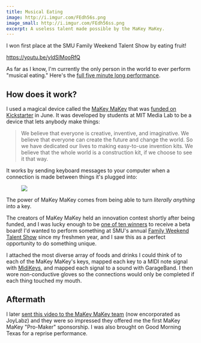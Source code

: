 ```yaml
---
title: Musical Eating
image: http://i.imgur.com/FEdh56s.png
image_small: http://i.imgur.com/FEdh56ss.png
excerpt: A useless talent made possible by the MaKey MaKey.
---
```


I won first place at the SMU Family Weekend Talent Show by eating fruit!

https://youtu.be/yldSlMooRfQ

As far as I know, I'm currently the only person in the world to ever perform "musical eating." Here's the [full five minute long performance](https://www.youtube.com/watch?v=Uiq0DTCJvy0).

## How does it work?

I used a magical device called the [MaKey MaKey](http://www.makeymakey.com/) that was [funded on Kickstarter](http://www.kickstarter.com/projects/joylabs/makey-makey-an-invention-kit-for-everyone) in June. It was developed by students at MIT Media Lab to be a device that lets anybody make things:

> We believe that everyone is creative, inventive, and imaginative. We believe that everyone can create the future and change the world. So we have dedicated our lives to making easy-to-use invention kits. We believe that the whole world is a construction kit, if we choose to see it that way.

It works by sending keyboard messages to your computer when a connection is made between things it's plugged into:

<figure class="left"><img src="http://i.imgur.com/tYxhuLG.jpg" /><figcaption></figcaption></figure>

The power of MaKey MaKey comes from being able to turn _literally anything_ into a key.

The creators of MaKey MaKey held an innovation contest shortly after being funded, and I was lucky enough to be [one of ten winners](http://www.kickstarter.com/projects/joylabs/makey-makey-an-invention-kit-for-everyone/posts/242251) to receive a beta board! I'd wanted to perform something at SMU's annual [Family Weekend Talent Show](http://smu.edu/sf/family%20weekend/FW%20Talent%20Show.asp) since my freshmen year, and I saw this as a perfect opportunity to do something unique.

I attached the most diverse array of foods and drinks I could think of to each of the MaKey MaKey's keys, mapped each key to a MIDI note signal with [MidiKeys](http://www.manyetas.com/creed/midikeys.html), and mapped each signal to a sound with GarageBand. I then wore non-conductive gloves so the connections would only be completed if each thing touched my mouth.

## Aftermath

I later [sent this video to the MaKey MaKey team](http://www.makeymakey.com/forums/index.php?topic=1241.0) (now encorporated as JoyLabz) and they were so impressed they offered me the first MaKey MaKey "Pro-Maker" sponsorship. I was also brought on Good Morning Texas for a reprise performance.

<!-- Shortly afterwards, I was brought on Good Morning Texas for a reprise performance: -->

<!-- <script src="http://www.wfaa.com/templates/belo_embedWrapper.js?storyid=179119611&pos=top&swfw=470"></script><object id="bimvidplayer0" width="470" height="264" classid="clsid:D27CDB6E-AE6D-11cf-96B8-444553540000"><param value="true" name="allowfullscreen"/><param value="always" name="allowscriptaccess"/><param value="high" name="quality"/>    <param value="true" name="cachebusting"/><param value="#000000" name="bgcolor"/><param name="movie" value="http://swfs.bimvid.com/bimvid_player-3_2_7.swf?x-bim-callletters=WFAA" /><param value="config=http://www.wfaa.com/?j=179119611&ref=http://www.wfaa.com/good-morning-texas/A-symphony-of-food-179119611.html" name="flashvars"/><embed src="http://swfs.bimvid.com/bimvid_player-3_2_7.swf?x-bim-callletters=WFAA" type="application/x-shockwave-flash" width="470" height="264" allowfullscreen="true" allowscriptaccess="always" cachebusting="true" flashvars="config=http://www.wfaa.com/?j=179119611&ref=http://www.wfaa.com/good-morning-texas/A-symphony-of-food-179119611.html" bgcolor="#000000" quality="true"></embed></object><script src="http://www.wfaa.com/templates/belo_embedWrapper.js?storyid=179119611&pos=bottom"></script> -->
